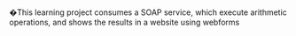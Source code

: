 �This learning project consumes a SOAP service, which execute arithmetic operations, and shows the results in a website using webforms
